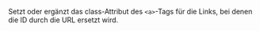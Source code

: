 Setzt oder ergänzt das class-Attribut des `<a>`-Tags für die Links, bei denen die ID durch die URL ersetzt wird.